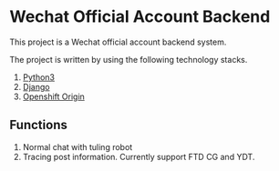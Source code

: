 # Wechat Official Account Backend

This project is a Wechat official account backend system.

The project is written by using the following technology stacks.

1. [Python3](https://www.python.org/)
2. [Django](http://www.djangoproject.com)
3. [Openshift Origin](https://github.com/openshift/origin)

## Functions
1. Normal chat with tuling robot
2. Tracing post information. Currently support FTD CG and YDT.
